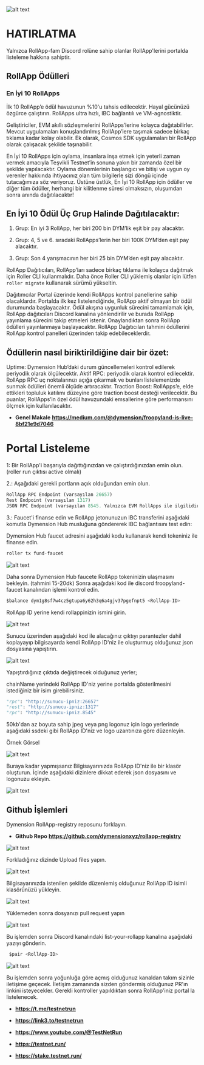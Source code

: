 ![alt text](https://i.hizliresim.com/fy7ssnq.png)


# HATIRLATMA

Yalnızca RollApp-fam Discord rolüne sahip olanlar RollApp'lerini portalda listeleme hakkına sahiptir.

## RollApp Ödülleri

### En İyi 10 RollApps

İlk 10 RollApp’e ödül havuzunun %10'u tahsis edilecektir. Hayal gücünüzü özgürce çalıştırın. RollApps ultra hızlı, IBC bağlantılı ve VM-agnostiktir.

Geliştiriciler, EVM akıllı sözleşmelerini RollApps’lerine kolayca dağıtabilirler. Mevcut uygulamaları konuşlandırılmış RollApp’lere taşımak sadece birkaç tıklama kadar kolay olabilir. Ek olarak, Cosmos SDK uygulamaları bir RollApp olarak çalışacak şekilde taşınabilir.

En İyi 10 RollApps için oylama, insanlara inşa etmek için yeterli zaman vermek amacıyla Teşvikli Testnet’in sonuna yakın bir zamanda özel bir şekilde yapılacaktır. Oylama dönemlerinin başlangıcı ve bitişi ve uygun oy verenler hakkında ihtiyacınız olan tüm bilgilerle sizi döngü içinde tutacağımıza söz veriyoruz. Üstüne üstlük, En İyi 10 RollApp için ödüller ve diğer tüm ödüller, herhangi bir kilitlenme süresi olmaksızın, oluşumdan sonra anında dağıtılacaktır!

## En İyi 10 Ödül Üç Grup Halinde Dağıtılacaktır:

1. Grup: En iyi 3 RollApp, her biri 200 bin DYM’lik eşit bir pay alacaktır.

2. Grup: 4, 5 ve 6. sıradaki RollApps’lerin her biri 100K DYM’den eşit pay alacaktır.

3. Grup: Son 4 yarışmacının her biri 25 bin DYM’den eşit pay alacaktır.


RollApp Dağıtıcıları, RollApp’ları sadece birkaç tıklama ile kolayca dağıtmak için Roller CLI kullanmalıdır. Daha önce Roller CLI yüklemiş olanlar için lütfen `roller migrate` kullanarak sürümü yükseltin.

Dağıtımcılar Portal üzerinde kendi RollApps kontrol panellerine sahip olacaklardır. Portalda ilk kez listelendiğinde, RollApp aktif olmayan bir ödül durumunda başlayacaktır.
Ödül akışına uygunluk sürecini tamamlamak için, RollApp dağıtıcıları Discord kanalına yönlendirilir ve burada RollApp yayınlama sürecini takip etmeleri istenir.
Onaylandıktan sonra RollApp ödülleri yayınlanmaya başlayacaktır. RollApp Dağıtıcıları tahmini ödüllerini RollApp kontrol panelleri üzerinden takip edebileceklerdir.

## Ödüllerin nasıl biriktirildiğine dair bir özet:

Uptime: Dymension Hub’daki durum güncellemeleri kontrol edilerek periyodik olarak ölçülecektir.
Aktif RPC: periyodik olarak kontrol edilecektir. RollApp RPC uç noktalarınızı açığa çıkarmak ve bunları listelemenizde sunmak ödülleri önemli ölçüde artıracaktır.
Traction Boost: RollApps’e, elde ettikleri topluluk katılımı düzeyine göre traction boost desteği verilecektir.
Bu puanlar, RollApps’in özel ödül havuzundaki emsallerine göre performansını ölçmek için kullanılacaktır.

- **Genel Makale** **https://medium.com/@dymension/froopyland-is-live-8bf21e9d7046**


# Portal Listeleme

1: Bir RollApp'i başarıyla dağıttığınızdan ve çalıştırdığınızdan emin olun. (roller run çıktısı active olmalı)

2.: Aşağıdaki gerekli portların açık olduğundan emin olun.

```python
RollApp RPC Endpoint (varsayılan 26657)
Rest Endpoint (varsayılan 1317)
JSON RPC Endpoint (varsayılan 8545. Yalnızca EVM RollApps ile ilgilidir)
```

3.: Faucet'i finanse edin ve RollApp jetonunuzun IBC transferini aşağıdaki komutla Dymension Hub musluğuna göndererek IBC bağlantısını test edin:

Dymension Hub faucet adresini aşağıdaki kodu kullanarak kendi tokeniniz ile finanse edin. 

```python
roller tx fund-faucet
```

![alt text](https://i.hizliresim.com/f1q6uuu.png)

Daha sonra Dymension Hub faucete RollApp tokeninizin ulaşmasını bekleyin. (tahmini 15-20dk) Sonra aşağıdaki kod ile discord froopyland-faucet kanalından işlemi kontrol edin.

```python
$balance dym1g8sf7w4cz5gtupa6y62h3q6a4gjv37pgefnpt5 <RollApp-ID>
```
RollApp ID yerine kendi rollappinizin ismini girin.

![alt text](https://i.hizliresim.com/jsxytka.png)


Sunucu üzerinden aşağıdaki kod ile alacağınız çıktıyı parantezler dahil koplayayıp bilgisayarda kendi RollApp ID'niz ile oluşturmuş olduğunuz json dosyasına yapıştırın.

![alt text](https://i.hizliresim.com/aovkbkh.png)

Yapıştırdığınız çıktıda değiştirecek olduğunuz yerler;

chainName yerindeki RollApp ID'niz yerine portalda gösterilmesini istediğiniz bir isim girebilirsiniz.

```python
"rpc": "http://sunucu-ipniz:26657"
"rest": "http://sunucu-ipniz:1317"
"rpc": "http://sunucu-ipniz.8545"
```
50kb'dan az boyuta sahip jpeg veya png logonuz için logo yerlerinde aşağıdaki ssdeki gibi RollApp ID'niz ve logo uzantınıza göre düzenleyin.

Örnek Görsel

![alt text](https://i.hizliresim.com/mlemveb.png)

Buraya kadar yapmışsanız Bilgisayarınızda RollApp ID'niz ile bir klasör oluşturun. İçinde aşağıdaki dizinlere dikkat ederek json dosyasını ve logonuzu ekleyin.

![alt text](https://i.hizliresim.com/qtqwpk4.png)

## Github İşlemleri

Dymension RollApp-registry reposunu forklayın.

- **Github Repo** **https://github.com/dymensionxyz/rollapp-registry**

![alt text](https://i.hizliresim.com/ftbz1ea.png)

Forkladığınız dizinde Upload files yapın.

![alt text](https://i.hizliresim.com/6ujdikt.png)

Bilgisayarınızda istenilen şekilde düzenlemiş olduğunuz RollApp ID isimli klasörünüzü yükleyin.

![alt text](https://i.hizliresim.com/4j1srgm.png)

Yüklemeden sonra dosyanızı pull request yapın

![alt text](https://i.hizliresim.com/ofoah6h.png)

Bu işlemden sonra Discord kanalındaki list-your-rollapp kanalına aşağıdaki yazıyı gönderin. 

```python
 $pair <RollApp-ID>
 ```

![alt text](https://i.hizliresim.com/5nsnw91.png)

Bu işlemden sonra yoğunluğa göre açmış olduğunuz kanaldan takım sizinle iletişime geçecek. İletişim zamanında sizden göndermiş olduğunuz PR'ın linkini isteyecekler.
Gerekli kontroller yapıldıktan sonra RollApp'iniz portal la listelenecek.


- **https://t.me/testnetrun**

- **https://link3.to/testnetrun**

- **https://www.youtube.com/@TestNetRun**

- **https://testnet.run/**

- **https://stake.testnet.run/**
